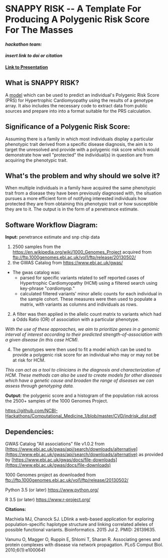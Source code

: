 
# **SNAPPY RISK** -- A Template For Producing A Polygenic Risk Score For The Masses

#### *hackathon team:*

#### *insert link to doi or citation*

#### [Link to Presentation](https://docs.google.com/presentation/d/1QgcN_QEQccpOUKctkwVCtzaE_Z_UvFrr50JRNkq9eJc/edit#slide=id.g5971a2130c_0_17)

## What is **SNAPPY RISK?**
A [model](https://www.lucidchart.com/invitations/accept/4f6b4edf-c7cd-4302-a349-bc40e1a4c9b2) which can be used to predict an individual's Polygenic Risk Score (PRS) for Hypertrophic Cardiomyopathy using the results of a genotype array. It also includes the necessary code to extract data from public sources and prepare into into a format suitable for the PRS calculation.

##  Significance of a Polygenic Risk Score:
Assuming there is a family in which most individuals display a particular phenotypic trait derived from a specific disease diagnosis, the aim is to target the unresolved and provide with a polygenic risk score which would demonstrate how well "protected" the individual(s) in question are from acquiring the phenotypic trait.


##   What's the problem and why should we solve it?
When multiple individuals in a family have acquired the same phenotypic trait from a disease they have been previously diagnosed with, the situation pursues a more efficient form of notifying interested individuals how protected they are from obtaining this phenotypic trait or how susceptible they are to it. The output is in the form of a penetrance estimate. 


## Software Workflow Diagram:
**Input:** penetrance estimate and snp chip data 
  1. 2500 samples from the https://en.wikipedia.org/wiki/1000_Genomes_Project acquired from ftp://ftp.1000genomes.ebi.ac.uk/vol1/ftp/release/20130502/
  2. the GWAS Catalog from https://www.ebi.ac.uk/gwas/
  + The gwas catalog was:
    - parsed for specific variants related to self reported cases of Hypertrophic Cardiomyopathy (HCM) using a filtered search using key-phrase "*cardiomyop.*" 
    - calculated filtered variants' minor allelic counts for each individual in the sample cohort. These measures were then used to populate a matrix, with variants as columns and individuals as rows.        
    
  2. A filter was then applied in the allelic count matrix to variants which had a Odds Ratio (OR) of association with a particular phenotype. 
  
*With the use of these approaches, we aim to prioritize genes in a genomic interval of interest according to their predicted strength-of-association with a given disease (in this case HCM).* 

  4. The genotypes were then used to fit a model which can be used to provide a polygenic risk score for an individual who may or may not be at risk for HCM. 
  
*This can act as a tool to clinicians in the diagnosis and characterization of HCM. These methods can also be used to create models for other diseases which have a genetic cause and broaden the range of diseases we can assess through genotyping data.*
   
   
 **Output:** the polygenic score and a histogram of the population risk across the 2500+ samples of the 1000 Genomes Project.

https://github.com/NCBI-Hackathons/Computational_Medicine_1/blob/master/CVD/indrisk_dist.pdf

## Dependencies: 

 GWAS Catalog "All associations" file v1.0.2 from [https://www.ebi.ac.uk/gwas/api/search/downloads/alternative](https://www.ebi.ac.uk/gwas/api/search/downloads/alternative) as provided by [https://www.ebi.ac.uk/gwas/docs/file-downloads](https://www.ebi.ac.uk/gwas/docs/file-downloads)
 
1000 Genomes project as downloaded from ftp://ftp.1000genomes.ebi.ac.uk/vol1/ftp/release/20130502/

Python 3.5 (or later) https://www.python.org/

R 3.5 (or later) https://www.r-project.org/ 


**Citations:**

Machiela MJ, Chanock SJ. LDlink a web-based application for exploring population-specific haplotype structure and linking correlated alleles of possible functional variants. Bioinformatics. 2015 Jul 2. PMID: 26139635. 

Vanunu O, Magger O, Ruppin E, Shlomi T, Sharan R. Associating genes and protein complexes with disease via network propagation. PLoS Comput Biol. 2010;6(1):e1000641






